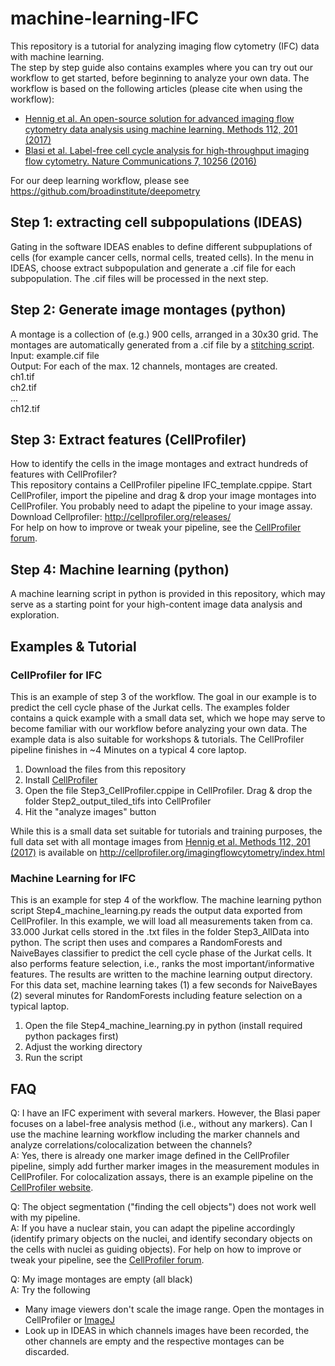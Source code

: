 # machine-learning-IFC
This repository is a tutorial for analyzing imaging flow cytometry (IFC) data with machine learning.  
The step by step guide also contains examples where you can try out our workflow to get started, before beginning to analyze your own data. The workflow is based on the following articles (please cite when using the workflow):
- [Hennig et al. An open-source solution for advanced imaging flow cytometry data analysis using machine learning. Methods 112, 201 (2017)](http://www.sciencedirect.com/science/article/pii/S1046202316302912)
- [Blasi et al. Label-free cell cycle analysis for high-throughput imaging flow cytometry. Nature Communications 7, 10256 (2016)](https://www.nature.com/articles/ncomms10256)

For our deep learning workflow, please see https://github.com/broadinstitute/deepometry

## Step 1: extracting cell subpopulations (IDEAS)
Gating in the software IDEAS enables to define different subpuplations of cells (for example cancer cells, normal cells, treated cells). In the menu in IDEAS, choose extract subpopulation and generate a .cif file for each subpopulation. The .cif files will be processed in the next step.

## Step 2: Generate image montages (python)
A montage is a collection of (e.g.) 900 cells, arranged in a 30x30 grid. The montages are automatically generated from a .cif file by a [stitching script](https://github.com/CellProfiler/stitching).  
Input: example.cif file  
Output: For each of the max. 12 channels, montages are created.  
ch1.tif  
ch2.tif  
...   
ch12.tif

## Step 3: Extract features (CellProfiler)
How to identify the cells in the image montages and extract hundreds of features with CellProfiler?  
This repository contains a CellProfiler pipeline IFC_template.cppipe. Start CellProfiler, import the pipeline and drag & drop your image montages into CellProfiler. You probably need to adapt the pipeline to your image assay.   
Download Cellprofiler: http://cellprofiler.org/releases/  
For help on how to improve or tweak your pipeline, see the [CellProfiler forum](http://forum.cellprofiler.org/).  

## Step 4: Machine learning (python)
A machine learning script in python is provided in this repository, which may serve as a starting point for your high-content image data analysis and exploration.  



## Examples & Tutorial
### CellProfiler for IFC
This is an example of step 3 of the workflow. The goal in our example is to predict the cell cycle phase of the Jurkat cells. The examples folder contains a quick example with a small data set, which we hope may serve to become familiar with our workflow before analyzing your own data. The example data is also suitable for workshops & tutorials. The CellProfiler pipeline finishes in ~4 Minutes on a typical 4 core laptop. 
1. Download the files from this repository
2. Install [CellProfiler](http://cellprofiler.org/)
3. Open the file Step3_CellProfiler.cppipe in CellProfiler. Drag & drop the folder Step2_output_tiled_tifs into CellProfiler
4. Hit the "analyze images" button

While this is a small data set suitable for tutorials and training purposes, the full data set with all montage images from [Hennig et al. Methods 112, 201 (2017)](http://www.sciencedirect.com/science/article/pii/S1046202316302912) is available on http://cellprofiler.org/imagingflowcytometry/index.html

### Machine Learning for IFC
This is an example for step 4 of the workflow. The machine learning python script Step4_machine_learning.py reads the output data exported from CellProfiler. In this example, we will load all measurements taken from ca. 33.000 Jurkat cells stored in the .txt files in the folder Step3_AllData into python. The script then uses and compares a RandomForests and NaiveBayes classifier to predict the cell cycle phase of the Jurkat cells. It also performs feature selection, i.e., ranks the most important/informative features. The results are written to the machine learning output directory. For this data set, machine learning takes (1) a few seconds for NaiveBayes (2) several minutes for RandomForests including feature selection on a typical laptop.  
1. Open the file Step4_machine_learning.py in python (install required python packages first)
2. Adjust the working directory
3. Run the script

## FAQ
Q: I have an IFC experiment with several markers. However, the Blasi paper focuses on a label-free analysis method (i.e., without any markers). Can I use the machine learning workflow including the marker channels and analyze correlations/colocalization between the channels?  
A: Yes, there is already one marker image defined in the CellProfiler pipeline, simply add further marker images in the measurement modules in CellProfiler. For colocalization assays, there is an example pipeline on the [CellProfiler website](http://cellprofiler.org/examples/).

Q: The object segmentation ("finding the cell objects") does not work well with my pipeline.  
A: If you have a nuclear stain, you can adapt the pipeline accordingly (identify primary objects on the nuclei, and identify secondary objects on the cells with nuclei as guiding objects). For help on how to improve or tweak your pipeline, see the [CellProfiler forum](http://forum.cellprofiler.org/).

Q: My image montages are empty (all black)  
A: Try the following
- Many image viewers don't scale the image range. Open the montages in CellProfiler or [ImageJ](https://fiji.sc/)  
- Look up in IDEAS in which channels images have been recorded, the other channels are empty and the respective montages can be discarded.  

